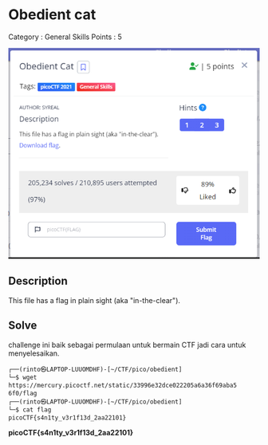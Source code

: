 # Obedient cat

Category : General Skills
Points : 5

![image](images/obedient_cat.png)

## Description

This file has a flag in plain sight (aka "in-the-clear").

## Solve

challenge ini baik sebagai permulaan untuk bermain CTF jadi cara untuk menyelesaikan.

```console
┌──(rinto㉿LAPTOP-LUUOMDHF)-[~/CTF/pico/obedient]
└─$ wget https://mercury.picoctf.net/static/33996e32dce022205a6a36f69aba5
6f0/flag
┌──(rinto㉿LAPTOP-LUUOMDHF)-[~/CTF/pico/obedient]
└─$ cat flag                                                                 
picoCTF{s4n1ty_v3r1f13d_2aa22101}
```
**picoCTF{s4n1ty_v3r1f13d_2aa22101}**
